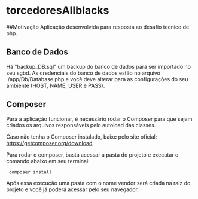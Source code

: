 # torcedoresAllblacks

##Motivação
Aplicação desenvolvida para resposta ao desafio tecnico de php.

## Banco de Dados
Há "backup_DB.sql" um backup do banco de dados para ser importado no seu sgbd.
As credenciais do banco de dados estão no arquivo ./app/Db/Database.php e você deve alterar para as configurações do seu ambiente (HOST, NAME, USER e PASS).

## Composer
Para a aplicação funcionar, é necessário rodar o Composer para que sejam criados os arquivos responsáveis pelo autoload das classes.

Caso não tenha o Composer instalado, baixe pelo site oficial: https://getcomposer.org/download

Para rodar o composer, basta acessar a pasta do projeto e executar o comando abaixo em seu terminal:
```shell
 composer install
 ```
 
Após essa execução uma pasta com o nome vendor será criada na raiz do projeto e você já poderá acessar pelo seu navegador.
